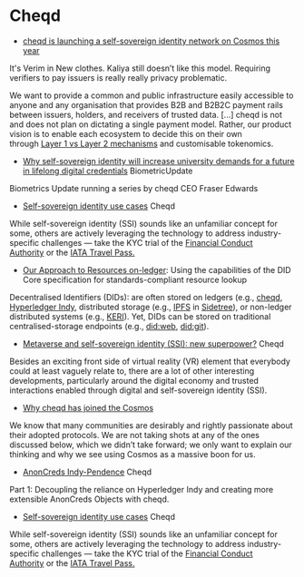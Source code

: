 # Cheqd

* [cheqd is launching a self-sovereign identity network on Cosmos this year](https://blog.cheqd.io/verim-is-launching-a-self-sovereign-identity-network-on-cosmos-in-2021-8949e68b2ef8)

It's Verim in New clothes. Kaliya still doesn’t like this model. Requiring verifiers to pay issuers is really really privacy problematic.

We want to provide a common and public infrastructure easily accessible to anyone and any organisation that provides B2B and B2B2C payment rails between issuers, holders, and receivers of trusted data. [...] cheqd is not and does not plan on dictating a single payment model. Rather, our product vision is to enable each ecosystem to decide this on their own through [Layer 1 vs Layer 2 mechanisms](https://blog.verim.id/self-sovereign-identity-semantics-an-economic-extension-to-the-trust-over-ip-stack-4a4197d8f6d3) and customisable tokenomics.

* [Why self-sovereign identity will increase university demands for a future in lifelong digital credentials](https://www.biometricupdate.com/202209/why-self-sovereign-identity-will-increase-university-demands-for-a-future-in-lifelong-digital-credentials) BiometricUpdate

Biometrics Update running a series by cheqd CEO Fraser Edwards
* [Self-sovereign identity use cases](https://blog.cheqd.io/self-sovereign-identity-use-cases-43bb03d49e13) Cheqd

While self-sovereign identity (SSI) sounds like an unfamiliar concept for some, others are actively leveraging the technology to address industry-specific challenges — take the KYC trial of the [Financial Conduct Authority](https://www.evernym.com/blog/evernym-accepted-into-fca-regulatory-sandbox/) or the [IATA Travel Pass.](https://www.iata.org/en/pressroom/pr/2020-12-16-01/)
* [Our Approach to Resources on-ledger](https://blog.cheqd.io/our-approach-to-resources-on-ledger-25bf5690c975): Using the capabilities of the DID Core specification for standards-compliant resource lookup

Decentralised Identifiers (DIDs): are often stored on ledgers (e.g., [cheqd](https://github.com/cheqd/node-docs/blob/adr-008-resources-updates/architecture/adr-list/adr-002-cheqd-did-method.md), [Hyperledger Indy](https://hyperledger.github.io/indy-did-method/), distributed storage (e.g., [IPFS](https://ipfs.io/) in [Sidetree](https://identity.foundation/sidetree/spec/)), or non-ledger distributed systems (e.g., [KERI](https://keri.one/)). Yet, DIDs can be stored on traditional centralised-storage endpoints (e.g., [did:web](https://w3c-ccg.github.io/did-method-web/), [did:git](https://github-did.com/)).
* [Metaverse and self-sovereign identity (SSI): new superpower?](https://blog.cheqd.io/metaverse-and-self-sovereign-identity-ssi-new-superpower-b4cac6319885) Cheqd

Besides an exciting front side of virtual reality (VR) element that everybody could at least vaguely relate to, there are a lot of other interesting developments, particularly around the digital economy and trusted interactions enabled through digital and self-sovereign identity (SSI).
* [Why cheqd has joined the Cosmos](https://blog.cheqd.io/why-cheqd-has-joined-the-cosmos-4db8845722c5)

We know that many communities are desirably and rightly passionate about their adopted protocols. We are not taking shots at any of the ones discussed below, which we didn’t take forward; we only want to explain our thinking and why we see using Cosmos as a massive boon for us.

* [AnonCreds Indy-Pendence](https://blog.cheqd.io/anoncreds-indy-pendence-4946367469d4) Cheqd

Part 1: Decoupling the reliance on Hyperledger Indy and creating more extensible AnonCreds Objects with cheqd.
* [Self-sovereign identity use cases](https://blog.cheqd.io/self-sovereign-identity-use-cases-43bb03d49e13) Cheqd

While self-sovereign identity (SSI) sounds like an unfamiliar concept for some, others are actively leveraging the technology to address industry-specific challenges — take the KYC trial of the [Financial Conduct Authority](https://www.evernym.com/blog/evernym-accepted-into-fca-regulatory-sandbox/) or the [IATA Travel Pass.](https://www.iata.org/en/pressroom/pr/2020-12-16-01/)
